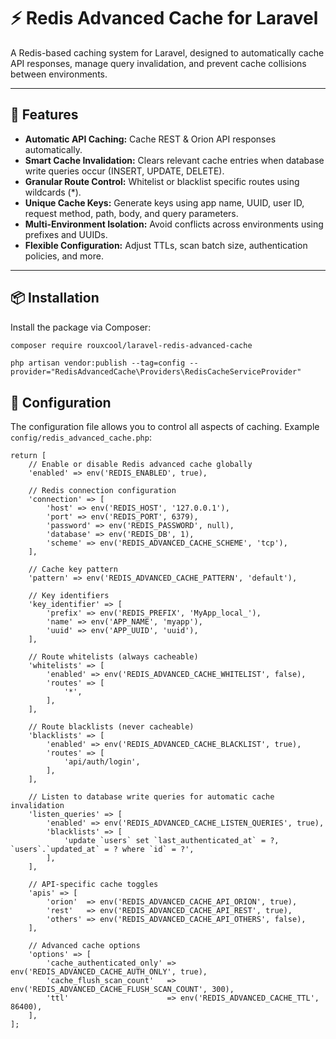 # ⚡ Redis Advanced Cache for Laravel

A Redis-based caching system for Laravel, designed to automatically cache API responses, manage query invalidation, and prevent cache collisions between environments.

---

## 🚀 Features

- **Automatic API Caching:** Cache REST & Orion API responses automatically.  
- **Smart Cache Invalidation:** Clears relevant cache entries when database write queries occur (INSERT, UPDATE, DELETE).  
- **Granular Route Control:** Whitelist or blacklist specific routes using wildcards (*).  
- **Unique Cache Keys:** Generate keys using app name, UUID, user ID, request method, path, body, and query parameters.  
- **Multi-Environment Isolation:** Avoid conflicts across environments using prefixes and UUIDs.  
- **Flexible Configuration:** Adjust TTLs, scan batch size, authentication policies, and more.

---

## 📦 Installation

Install the package via Composer:

```bash
composer require rouxcool/laravel-redis-advanced-cache
```

```
php artisan vendor:publish --tag=config --provider="RedisAdvancedCache\Providers\RedisCacheServiceProvider"
```

## 🧩 Configuration

The configuration file allows you to control all aspects of caching. Example ``config/redis_advanced_cache.php``:

    return [
        // Enable or disable Redis advanced cache globally
        'enabled' => env('REDIS_ENABLED', true),

        // Redis connection configuration
        'connection' => [
            'host' => env('REDIS_HOST', '127.0.0.1'),
            'port' => env('REDIS_PORT', 6379),
            'password' => env('REDIS_PASSWORD', null),
            'database' => env('REDIS_DB', 1),
            'scheme' => env('REDIS_ADVANCED_CACHE_SCHEME', 'tcp'),
        ],

        // Cache key pattern
        'pattern' => env('REDIS_ADVANCED_CACHE_PATTERN', 'default'),

        // Key identifiers
        'key_identifier' => [
            'prefix' => env('REDIS_PREFIX', 'MyApp_local_'),
            'name' => env('APP_NAME', 'myapp'),
            'uuid' => env('APP_UUID', 'uuid'),
        ],

        // Route whitelists (always cacheable)
        'whitelists' => [
            'enabled' => env('REDIS_ADVANCED_CACHE_WHITELIST', false),
            'routes' => [
                '*',
            ],
        ],

        // Route blacklists (never cacheable)
        'blacklists' => [
            'enabled' => env('REDIS_ADVANCED_CACHE_BLACKLIST', true),
            'routes' => [
                'api/auth/login',
            ],
        ],

        // Listen to database write queries for automatic cache invalidation
        'listen_queries' => [
            'enabled' => env('REDIS_ADVANCED_CACHE_LISTEN_QUERIES', true),
            'blacklists' => [
                'update `users` set `last_authenticated_at` = ?, `users`.`updated_at` = ? where `id` = ?',
            ],
        ],

        // API-specific cache toggles
        'apis' => [
            'orion'  => env('REDIS_ADVANCED_CACHE_API_ORION', true),
            'rest'   => env('REDIS_ADVANCED_CACHE_API_REST', true),
            'others' => env('REDIS_ADVANCED_CACHE_API_OTHERS', false),
        ],

        // Advanced cache options
        'options' => [
            'cache_authenticated_only' => env('REDIS_ADVANCED_CACHE_AUTH_ONLY', true),
            'cache_flush_scan_count'   => env('REDIS_ADVANCED_CACHE_FLUSH_SCAN_COUNT', 300),
            'ttl'                      => env('REDIS_ADVANCED_CACHE_TTL', 86400),
        ],
    ];
